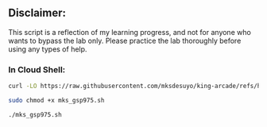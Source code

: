 ## Disclaimer:

This script is a reflection of my learning progress, and not for anyone who wants to bypass the lab only. Please practice the lab thoroughly before using any types of help.

### In Cloud Shell:

```bash
curl -LO https://raw.githubusercontent.com/mksdesuyo/king-arcade/refs/heads/main/Rate%20Limiting%20with%20Cloud%20Armor%20%7C%20GSP975/mks_gsp975.sh

sudo chmod +x mks_gsp975.sh

./mks_gsp975.sh
```